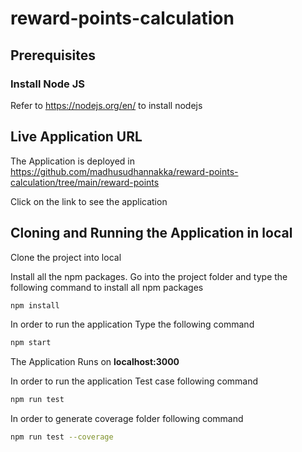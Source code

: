 # reward-points-calculation

## Prerequisites

### Install Node JS
Refer to https://nodejs.org/en/ to install nodejs

## Live Application URL

The Application is deployed in https://github.com/madhusudhannakka/reward-points-calculation/tree/main/reward-points

Click on the link to see the application

## Cloning and Running the Application in local

Clone the project into local

Install all the npm packages. Go into the project folder and type the following command to install all npm packages

```bash
npm install
```

In order to run the application Type the following command

```bash
npm start
```

The Application Runs on **localhost:3000**

In order to run the application Test case following command

```bash
npm run test
```

In order to generate coverage folder following command

```bash
npm run test --coverage
```



